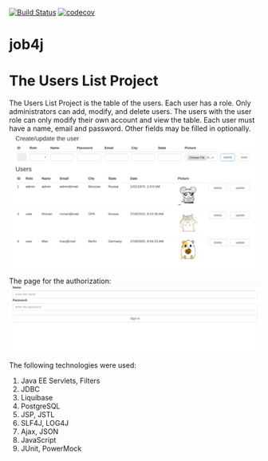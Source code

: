 [![Build Status](https://travis-ci.org/RomanMozhaev/job4j_userlist.svg?branch=master)](https://travis-ci.org/RomanMozhaev/job4j_userlist)
[![codecov](https://codecov.io/gh/RomanMozhaev/job4j_userlist/branch/master/graph/badge.svg)](https://codecov.io/gh/RomanMozhaev/job4j_userlist)
# job4j
# The Users List Project
The Users List Project is the table of the users. Each user has a role. Only administrators can add, modify, and delete users.
The users with the user role can only modify their own account and view the table.
Each user must have a name, email and password. Other fields may be filled in optionally. 
![main table](https://github.com/RomanMozhaev/job4j_userlist/blob/master/raw/maintable.png)

The page for the authorization:
![auth table](https://github.com/RomanMozhaev/job4j_userlist/blob/master/raw/signin.png)

The following technologies were used:
1) Java EE Servlets, Filters
2) JDBC
3) Liquibase
4) PostgreSQL
5) JSP, JSTL
6) SLF4J, LOG4J
7) Ajax, JSON
8) JavaScript
9) JUnit, PowerMock
